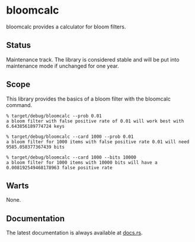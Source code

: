 bloomcalc
=========

bloomcalc provides a calculator for bloom filters.

Status
------

Maintenance track.  The library is considered stable and will be put into maintenance mode if unchanged for one year.

Scope
-----

This library provides the basics of a bloom filter with the bloomcalc command.

```
% target/debug/bloomcalc --prob 0.01
a bloom filter with false positive rate of 0.01 will work best with 6.643856189774724 keys

% target/debug/bloomcalc --card 1000 --prob 0.01
a bloom filter for 1000 items with false positive rate 0.01 will need 9585.058377367439 bits

% target/debug/bloomcalc --card 1000 --bits 10000
a bloom filter for 1000 items with 10000 bits will have a 0.008192549468178963 false positive rate
```

Warts
-----

None.

Documentation
-------------

The latest documentation is always available at [docs.rs](https://docs.rs/bloomcalc/latest/bloomcalc/).
